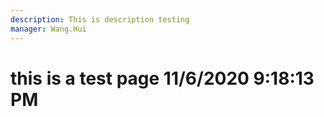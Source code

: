 ```yaml
---
description: This is description testing
manager: Wang.Hui
---
```

# this is a test page 11/6/2020 9:18:13 PM